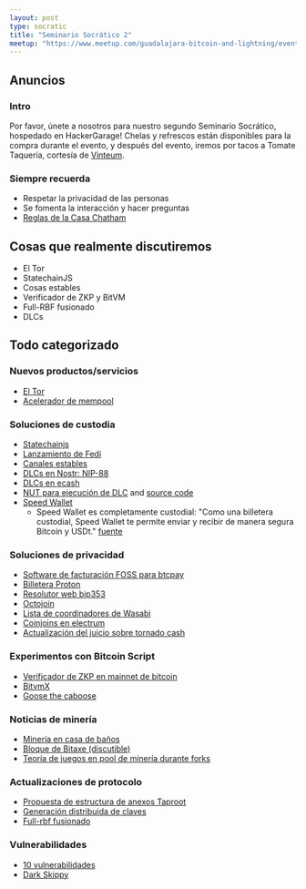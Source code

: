 ```yaml
---
layout: post
type: socratic
title: "Seminario Socrático 2"
meetup: "https://www.meetup.com/guadalajara-bitcoin-and-lightning/events/302659363/"
---
```


## Anuncios
### Intro
Por favor, únete a nosotros para nuestro segundo Seminario Socrático, hospedado en HackerGarage! Chelas y refrescos están disponibles para la compra durante el evento, y después del evento, iremos por tacos a Tomate Taquería, cortesía de [Vinteum](https://vinteum.org/).

### Siempre recuerda
- Respetar la privacidad de las personas
- Se fomenta la interacción y hacer preguntas
- [Reglas de la Casa Chatham](https://www.chathamhouse.org/about-us/chatham-house-rule)


## Cosas que realmente discutiremos

- El Tor
- StatechainJS
- Cosas estables
- Verificador de ZKP y BitVM
- Full-RBF fusionado
- DLCs

## Todo categorizado
### Nuevos productos/servicios

- [El Tor](https://blog.bitfinex.com/education/what-is-the-el-tor-high-capacity-tor-network/)
- [Acelerador de mempool](https://mempool.space/accelerator)

### Soluciones de custodia

- [Statechainjs](https://github.com/supertestnet/statechainjs)
- [Lanzamiento de Fedi](https://www.fedi.xyz/blog/fedi-launches-world-s-first-community-superapp)
- [Canales estables](https://stablechannels.com/)
- [DLCs en Nostr: NIP-88](https://github.com/nostr-protocol/nips/pull/919)
- [DLCs en ecash](https://www.nobsbitcoin.com/discreet-log-contracts-with-ecash-notes/)
- [NUT para ejecución de DLC](https://www.nobsbitcoin.com/discreet-log-contracts-with-ecash-notes/) and [source code](https://github.com/cashubtc/nuts/pull/128)
- [Speed Wallet](https://www.tryspeed.com/blog/speed-wallet-introduces-usdt-on-lightning/)
    - Speed Wallet es completamente custodial: "Como una billetera custodial, Speed Wallet te permite enviar y recibir de manera segura Bitcoin y USDt." [fuente](https://apps.apple.com/us/app/speed-bitcoin-wallet/id6462426281)

### Soluciones de privacidad

- [Software de facturación FOSS para btcpay](https://x.com/BtcpayServer/status/1808501653319926208)
- [Billetera Proton](https://proton.me/blog/proton-wallet-launch)
- [Resolutor web bip353](https://satsto.me/)
- [Octojoin](https://groups.google.com/g/bitcoindev/c/aAJrGBf_oS4)
- [Lista de coordinadores de Wasabi](https://wasabist.io/)
- [Coinjoins en electrum](https://www.nobsbitcoin.com/how-to-use-electrum-plugin-for-joinstr/)
- [Actualización del juicio sobre tornado cash](https://www.therage.co/roman-storm-judge-grants-delay-of-tornado-cash-trial/)

### Experimentos con Bitcoin Script

- [Verificador de ZKP en mainnet de bitcoin](https://cointelegraph.com/news/bitcoin-mainnet-first-verified-zk-proof)
- [BitvmX](https://bitvmx.org/)
- [Goose the caboose](https://github.com/Bitcoin-Wildlife-Sanctuary/covenants-examples?tab=readme-ov-file#caboose-the-state-carrying-utxo-via-p2wsh)

### Noticias de minería

- [Minería en casa de baños](https://www.datacenterdynamics.com/en/news/brooklyn-bathhouse-heats-water-with-bitcoin-mining/)
- [Bloque de Bitaxe (discutible)](https://x.com/bitentrepreneur/status/1816173826754929125)
- [Teoría de juegos en pool de minería durante forks](https://b10c.me/blog/014-mining-pool-behavior-during-forks/)

### Actualizaciones de protocolo

- [Propuesta de estructura de anexos Taproot](https://lists.linuxfoundation.org/pipermail/bitcoin-dev/2023-June/021731.html)
- [Generación distribuida de claves](https://groups.google.com/g/bitcoindev/c/HE3HSnGTpoQ)
- [Full-rbf fusionado](https://twitter.com/0xB10C/status/1820558601439547864)

### Vulnerabilidades

- [10 vulnerabilidades](https://groups.google.com/g/bitcoindev/c/_ys3Eu8-ORA)
- [Dark Skippy](https://x.com/utxoclub/status/1820520960476561825)

